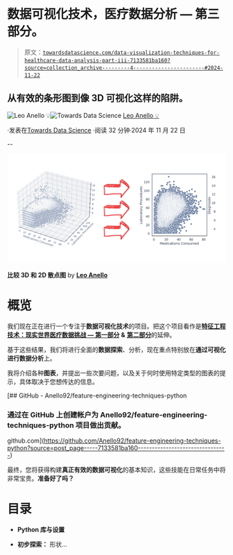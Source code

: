 # 数据可视化技术，医疗数据分析 — 第三部分。

> 原文：[`towardsdatascience.com/data-visualization-techniques-for-healthcare-data-analysis-part-iii-7133581ba160?source=collection_archive---------4-----------------------#2024-11-22`](https://towardsdatascience.com/data-visualization-techniques-for-healthcare-data-analysis-part-iii-7133581ba160?source=collection_archive---------4-----------------------#2024-11-22)

## 从有效的条形图到像 3D 可视化这样的陷阱。

[](https://medium.com/@panData?source=post_page---byline--7133581ba160--------------------------------)![Leo Anello 💡](https://medium.com/@panData?source=post_page---byline--7133581ba160--------------------------------)[](https://towardsdatascience.com/?source=post_page---byline--7133581ba160--------------------------------)![Towards Data Science](https://towardsdatascience.com/?source=post_page---byline--7133581ba160--------------------------------) [Leo Anello 💡](https://medium.com/@panData?source=post_page---byline--7133581ba160--------------------------------)

·发表在[Towards Data Science](https://towardsdatascience.com/?source=post_page---byline--7133581ba160--------------------------------) ·阅读 32 分钟·2024 年 11 月 22 日

--

![](img/60a493f005f449947c14e51c5292add0.png)

**比较 3D 和 2D 散点图** by [**Leo Anello**](https://medium.com/u/1c040843e458?source=post_page---user_mention--7133581ba160--------------------------------)

# **概览**

我们现在正在进行一个专注于**数据可视化技术**的项目。把这个项目看作是[**特征工程技术：现实世界医疗数据挑战 — 第一部分**](https://medium.com/towards-data-science/feature-engineering-techniques-for-healthcare-data-analysis-part-i-7dfeec78f2a2) **&** [**第二部分**](https://medium.com/towards-data-science/techniques-in-feature-engineering-fc05fd486bc8)的延伸。

基于这些结果，我们将进行全面的**数据探索**、分析，现在重点特别放在**通过可视化进行数据分析**上。

我将介绍各种**图表**，并提出一些次要问题，以及关于何时使用特定类型的图表的提示，具体取决于您想传达的信息。

[](https://github.com/Anello92/feature-engineering-techniques-python?source=post_page-----7133581ba160--------------------------------) [## GitHub - Anello92/feature-engineering-techniques-python

### 通过在 GitHub 上创建帐户为 Anello92/feature-engineering-techniques-python 项目做出贡献。

github.com](https://github.com/Anello92/feature-engineering-techniques-python?source=post_page-----7133581ba160--------------------------------)

最终，您将获得构建**真正有效的数据可视化**的基本知识，这些技能在日常任务中将非常宝贵。**准备好了吗？**

# 目录

+   **Python 库与设置**

+   **初步探索：** 形状…
